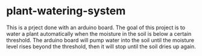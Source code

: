 # plant-watering-system
This is a prject done with an arduino board. The goal of this project is to water a plant automatically when the moisture in the soil is below a certain threshold.
The arduino board will pump water into the soil until the moisture level rises beyond the threshold, then it will stop until the soil dries up again.
